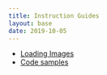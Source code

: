 ```yaml
---
title: Instruction Guides
layout: base
date: 2019-10-05
---
```


- [Loading Images](loading-images)
- [Code samples](code)
